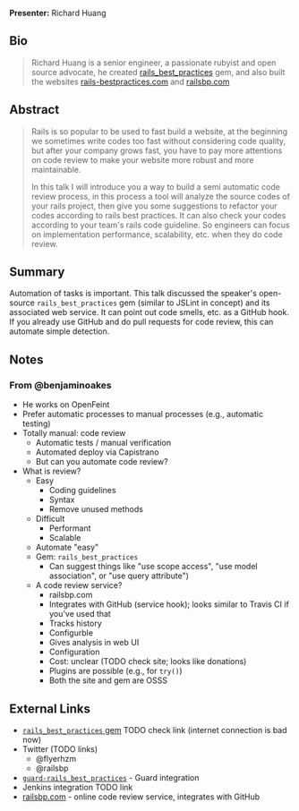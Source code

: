 **Presenter:** Richard Huang

## Bio

> Richard Huang is a senior engineer, a passionate rubyist and open source advocate, he created  <a href="https://github.com/railsbp/rails_best_practices">rails_best_practices</a> gem, and also built the websites <a href="http://rails-bestpractices.com">rails-bestpractices.com</a> and <a href="http://railsbp.com">railsbp.com</a>

## Abstract

> Rails is so popular to be used to fast build a website, at the beginning we sometimes write codes too fast without considering code quality, but after your company grows fast, you have to pay more attentions on code review to make your website more robust and more maintainable.
>
> In this talk I will introduce you a way to build a semi automatic code review process, in this process a tool will analyze the source codes of your rails project, then give you some suggestions to refactor your codes according to  rails best practices. It can also check your codes according to your team's rails code guideline. So engineers can focus on implementation performance, scalability, etc. when they do code review.

## Summary

Automation of tasks is important.  This talk discussed the speaker's open-source `rails_best_practices` gem (similar to JSLint in concept) and its associated web service.  It can point out code smells, etc. as a GitHub hook.  If you already use GitHub and do pull requests for code review, this can automate simple detection.

## Notes

### From @benjaminoakes

* He works on OpenFeint
* Prefer automatic processes to manual processes (e.g., automatic testing)
* Totally manual: code review
    * Automatic tests / manual verification
    * Automated deploy via Capistrano
    * But can you automate code review?
* What is review?
    * Easy 
        * Coding guidelines
        * Syntax
        * Remove unused methods
    * Difficult
        * Performant
        * Scalable
    * Automate "easy"
    * Gem: `rails_best_practices`
        * Can suggest things like "use scope access", "use model association", or "use query attribute")
    * A code review service?
        * railsbp.com
        * Integrates with GitHub (service hook); looks similar to Travis CI if you've used that
        * Tracks history
        * Configurble
        * Gives analysis in web UI
        * Configuration
        * Cost: unclear (TODO check site; looks like donations)
        * Plugins are possible (e.g., for `try()`)
        * Both the site and gem are OSSS

## External Links

* [`rails_best_practices` gem](http://rubygems.org/gems/rails_best_practices) TODO check link (internet connection is bad now)
* Twitter (TODO links)
    * @flyerhzm
    * @railsbp
* [`guard-rails_best_practices`](https://github.com/logankoester/guard-rails_best_practices) - Guard integration
* Jenkins integration TODO link
* [railsbp.com](http://railsbp.com) - online code review service, integrates with GitHub
